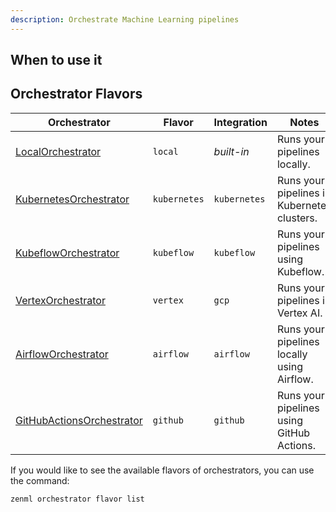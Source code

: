 ```yaml
---
description: Orchestrate Machine Learning pipelines
---
```


## When to use it

## Orchestrator Flavors


| Orchestrator         | Flavor    | Integration    | Notes |
|----------------------------|-----------|----------------|-------------|
| [LocalOrchestrator](./local.md)   | `local`   | _built-in_     | Runs your pipelines locally. |
| [KubernetesOrchestrator](./kubernetes.md) | `kubernetes` | `kubernetes`     | Runs your pipelines in Kubernetes clusters. |
| [KubeflowOrchestrator](./kubeflow.md)       | `kubeflow`       | `kubeflow`    | Runs your pipelines using Kubeflow. |
| [VertexOrchestrator](./gcloud_vertexai.md)     | `vertex`     | `gcp`     | Runs your pipelines in Vertex AI. |
| [AirflowOrchestrator](./airflow.md)    | `airflow`    | `airflow`     | Runs your pipelines locally using Airflow. |
| [GitHubActionsOrchestrator](./github_actions.md)    | `github`    | `github`     | Runs your pipelines using GitHub Actions. |

If you would like to see the available flavors of orchestrators, you can 
use the command:

```shell
zenml orchestrator flavor list
```

<!-- The orchestrator is one of the most critical components of your stack, as it
defines where the actual pipeline job runs. It controls how and where each
individual step within a pipeline is executed. Therefore, the orchestrator can
be used to great effect to scale jobs into production. -->


<!-- # Run your Pipeline on Kubeflow

[Kubeflow Pipelines](https://www.kubeflow.org/docs/components/pipelines/introduction/) is a pipeline orchestrator built for machine learning workflows. When developing ML models, you probably develop [your pipelines](../extending-zenml/getting-started.md#pipeline) on your local machine initially as this allows for quicker iteration and debugging. However, at a certain point when you are finished with its design, you might want to transition to a more production-ready setting and deploy the pipeline to a more robust environment.

You can watch a tutorial video of an example that uses a Kubeflow Pipelines stack [here](https://www.youtube.com/watch?v=b5TXRYkdL3w):

{% embed url="https://www.youtube.com/watch?v=b5TXRYkdL3w" %}

Or you can also check out our example of this [here](https://github.com/zenml-io/zenml/tree/main/examples/kubeflow_pipelines_orchestration) .

You could also pull it into your local environment like this:

```shell
zenml example pull kubeflow_pipelines_orchestration
```

If you don't want to manually set things up, feel free to run it with this command:

```shell
zenml example run kubeflow_pipelines_orchestration
```

### Pre-requisites

In order to run go from basic orchestration to using Kubeflow, we have to install a few tools that allow ZenML to spin up a local Kubeflow Pipelines setup:

* [K3D](https://k3d.io/v5.2.1/#installation) to spin up a local Kubernetes cluster
* The Kubernetes command-line tool [Kubectl](https://kubernetes.io/docs/tasks/tools/#kubectl) to deploy Kubeflow Pipelines
* [Docker](https://docs.docker.com/get-docker/) to build Docker images that run your pipeline in Kubernetes pods

{% hint style="warning" %}
The local Kubeflow Pipelines deployment requires more than 2 GB of RAM, so if you're using Docker Desktop make sure to update the resource limits in the preferences.
{% endhint %}

### Installation

Next, we will install all packages that are required for ZenML to run on Kubeflow Pipelines:

```bash
zenml integration install kubeflow
```

### Create a local Kubeflow Pipelines Stack

A [Stack](../core-concepts.md#stack) is the configuration of the
surrounding infrastructure where ZenML pipelines
are run and managed. For now, a `Stack` consists of:

* [A metadata store](../core-concepts.md#metadata-store): To store
  metadata like parameters and artifact URIs.
* [An artifact store](../core-concepts.md#artifact-store): To store
  interim data which is returned from steps.
* [An orchestrator](../core-concepts.md#orchestrator): A service
  that actually kicks off and runs each step of the pipeline.
* An
  optional [container registry](../core-concepts.md#container-registry):
  To store Docker images that are created to run your pipeline.

When you did `zenml init` at the start of this guide, a default `local_stack` was created with local versions of all of these. In order to see the stack you can check it out in the command line:

```bash
zenml stack list
```

Output:

```
┏━━━━━━━━┯━━━━━━━━━━━━━━━━━━━━━━┯━━━━━━━━━━━━━━━━┯━━━━━━━━━━━━━━━━┯━━━━━━━━━━━━━━━━━━━━━━┯━━━━━━━━━━━━━━━━━━━━┯━━━━━━━━━━━━━━━━┓
┃ ACTIVE │ STACK NAME           │ ARTIFACT_STORE │ METADATA_STORE │ ORCHESTRATOR         │ CONTAINER_REGISTRY │ MODEL_DEPLOYER ┃
┠────────┼──────────────────────┼────────────────┼────────────────┼──────────────────────┼────────────────────┼────────────────┨
┃   👉   │ default              │ default        │ default        │ default              │                    │                ┃
┗━━━━━━━━┷━━━━━━━━━━━━━━━━━━━━━━┷━━━━━━━━━━━━━━━━┷━━━━━━━━━━━━━━━━┷━━━━━━━━━━━━━━━━━━━━━━┷━━━━━━━━━━━━━━━━━━━━┷━━━━━━━━━━━━━━━━┛
```

![Your local stack when you start.](../assets/localstack.png)

Let's stick with the default metadata and artifact stores for now and create a stack with a Kubeflow orchestrator and a default local container registry:

```bash
# Make sure to create the local registry on port 5000 for it to work 
zenml container-registry register local_registry --flavor=default --uri=localhost:5000 
zenml orchestrator register kubeflow_orchestrator --flavor=kubeflow
zenml stack register local_kubeflow_stack \
    -m default \
    -a default \
    -o kubeflow_orchestrator \
    -c local_registry

# Activate the newly-created stack
zenml stack set local_kubeflow_stack
```

Output:

```bash
Container registry `local_registry` successfully registered!
Orchestrator `kubeflow_orchestrator` successfully registered!
Stack `local_kubeflow_stack` successfully registered!
Active stack: local_kubeflow_stack
```

![Your stack with a Kubeflow Pipelines Orchestrator](../assets/localstack-with-kubeflow-orchestrator.png)

{% hint style="warning" %}
In a real-world production setting we would also switch to something like a MySQL-based metadata store and an Azure-, GCP-, or S3-based artifact store. We have just skipped that part to keep everything in one machine to make it a bit easier to run this guide.
{% endhint %}

### Start up Kubeflow Pipelines locally

ZenML takes care of setting up and configuring the local Kubeflow Pipelines deployment. All we need to do is run:

```bash
zenml stack up
```

When the setup is finished, you should see a local URL which you can access in your browser and take a look at the Kubeflow Pipelines UI. (Note: depending on your hardware and computer, this could take a few minutes to run to completion.)

### Run the pipeline

There is one minor change we need to make to run a pipeline: we need to specify the Python package requirements that ZenML should install inside the Docker image it creates for you. We do that by passing a file path as a parameter to the `@pipeline` decorator:

```python
@pipeline(requirements="path_to_requirements.txt")
def mnist_pipeline(...)
```

Additionally, you might also want to define a `.dockerignore` to make sure only relevant parts of your project are added to the Docker images that are used for Kubeflow Pipelines. Make sure to not add the `.zen` folder to the `.dockerignore`.

```python
@pipeline(requirements="path_to_requirements.txt",
          dockerignore_file="path_to_dockerignore")
def mnist_pipeline(...)
```

We can now run the pipeline by executing the Python script:

```bash
python run.py
```

Even though the pipeline script is essentially the same, the output will be a lot different from last time. ZenML will detect that `local_kubeflow_stack` is the active stack, and do the following:

* Build a Docker image containing all the necessary Python packages and files
* Push the Docker image to the local container registry
* Schedule a pipeline run in Kubeflow Pipelines

Once the script is finished, you should be able to see the pipeline run at this local URL: [http://localhost:8080/#/runs](http://localhost:8080/#/runs).

### Clean up

Once you're done experimenting, you can delete the local Kubeflow cluster and all associated resources by calling:

```bash
zenml stack down --force
```

### Run the same pipeline on Kubeflow Pipelines deployed to the cloud

You can now run the same pipeline in Kubeflow Pipelines deployed to a cluster on the cloud. Refer to the Cloud Pipelines Deployment Guide [here](execute-pipelines-in-cloud.md) to know more and follow along!

## Conclusion

If you made it this far, congratulations! You're one step closer to being production-ready with your ML workflows! Here is what we achieved in this entire guide:

* Experimented locally and built-up an ML pipeline.
* Transitioned to production by deploying a continuously training pipeline on newly arriving data.
* All the while retained complete lineage and tracking over parameters, data, code, and metadata.

### Keep going!

There are lot's more things you do in production that you might consider adding to your workflows:

* Adding a step
  to [automatically deploy the models](../extending-zenml/model-deployers.md) to
  a REST endpoint.
* Setting
  up [a drift detection and validation step](perform-drift-detection.md)
  to test models before deploying.
* [Using a secrets manager](manage-your-secrets.md) to store secret keys
  for use in your pipelines.

ZenML will help with all of these and more. Check out our other guides to learn more! -->
